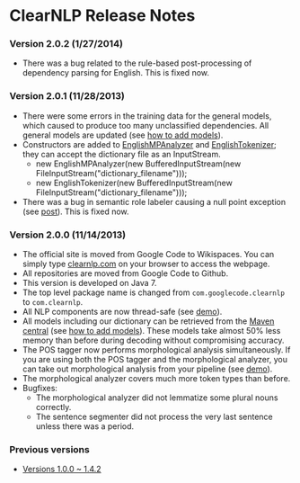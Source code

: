 # ClearNLP Release Notes

### Version 2.0.2 (1/27/2014)
* There was a bug related to the rule-based post-processing of dependency parsing for English. This is fixed now.

### Version 2.0.1 (11/28/2013)
* There were some errors in the training data for the general models, which caused to produce too many unclassified dependencies. All general models are updated (see [how to add models](getting_started/add_models.md)).
* Constructors are added to [EnglishMPAnalyzer](https://github.com/clearnlp/clearnlp/blob/master/src/main/java/com/clearnlp/component/morph/EnglishMPAnalyzer.java) and [EnglishTokenizer](https://github.com/clearnlp/clearnlp/blob/master/src/main/java/com/clearnlp/tokenization/EnglishTokenizer.java); they can accept the dictionary file as an InputStream.
	- new EnglishMPAnalyzer(new BufferedInputStream(new FileInputStream("dictionary_filename")));
	- new EnglishTokenizer(new BufferedInputStream(new FileInputStream("dictionary_filename")));
* There was a bug in semantic role labeler causing a null point exception (see [post](https://groups.google.com/forum/#!topic/clearnlp/yNfnJyc68mM)). This is fixed now.

### Version 2.0.0 (11/14/2013)
* The official site is moved from Google Code to Wikispaces. You can simply type [clearnlp.com](http://clearnlp.com/) on your browser to access the webpage.
* All repositories are moved from Google Code to Github.
* This version is developed on Java 7.
* The top level package name is changed from `com.googlecode.clearnlp` to `com.clearnlp`.
* All NLP components are now thread-safe (see [demo](demo/clearnlp_demo.md)).
* All models including our dictionary can be retrieved from the [Maven central](http://search.maven.org/#search%7Cga%7C1%7Ccom.clearnlp) (see [how to add models](getting_started/add_models.md)). These models take almost 50% less memory than before during decoding without compromising accuracy.
* The POS tagger now performs morphological analysis simultaneously. If you are using both the POS tagger and the morphological analyzer, you can take out morphological analysis from your pipeline (see [demo](demo/clearnlp_demo.md)).
* The morphological analyzer covers much more token types than before.
* Bugfixes:
	- The morphological analyzer did not lemmatize some plural nouns correctly.
	- The sentence segmenter did not process the very last sentence unless there was a period.

### Previous versions
* [Versions 1.0.0 ~ 1.4.2](https://code.google.com/p/clearnlp/wiki/ReleaseNotes)
